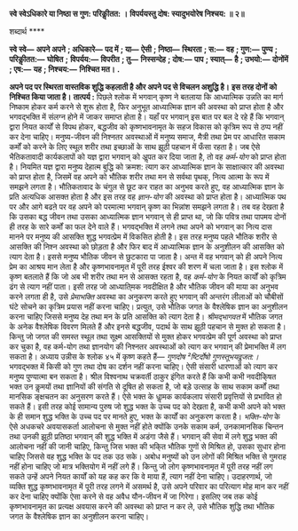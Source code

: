 **स्वे स्वेऽधिकारे या निष्ठा स गुण: परिकीॢतत: ।** **विपर्ययस्तु दोष: स्यादुभयोरेष निश्चय: ॥ २॥** 

शब्दार्थ **** 

**स्वे स्वे—** **अपने अपने** **; अधिकारे—** **पद में** **; या—** **ऐसी** **; निष्ठा—** **स्थिरता** **; स:—** **वह** **; गुण:—** **पुण्य** **; परिकीॢतत:—** **घोषित** **;** **विपर्यय:—** **विपरीत** **; तु—** **निस्सन्देह** **; दोष:—** **पाप** **; स्यात्—** **है** **; उभयो:—** **दोनोंमें** **; एष:—** **यह** **; निश्चय:—** **निश्चित मत।** **.** 

**अपने पद पर स्थिरता वास्तविक शुद्धि कहलाती है और अपने पद से विचलन अशुद्धि है।** **इस तरह दोनों को निश्चित किया जाता है।** **तात्पर्य :** पिछले श्लोक में भगवान् कृष्ण ने बतलाया कि आध्यात्मिक उन्नति का मार्ग निष्काम होकर कर्म करने से शुरू होता है, फिर अनुभूत आध्यात्मिक ज्ञान की अवस्था को प्राप्त होता है और भगवद्भक्ति में संलग्न होने में जाकर समाप्त होता है। यहाँ पर भगवान् इस बात पर बल दे रहे हैं कि भगवान् द्वारा नियत कार्यों से विपथ होकर, बद्धजीव को कृष्णभावनामृत के सहज विकास को कृत्रिम रूप से ठप्प नहीं कर देना चाहिए। मनुष्य-जीवन की निश्नतर अवस्थाओं में मनुष्य समाज, मैत्री तथा प्रेम पर आधारित सकाम कर्मों को करने के लिए स्थूल शरीर तथा इच्छाओं के साथ झूठी पहचान में फँसा रहता है। जब ऐसे भैतिकतावादी कार्यकलापों को यज्ञ द्वारा भगवान् को अॢपत कर दिया जाता है, तो वह *कर्म-योग* को प्राप्त होता है। नियमित यज्ञ द्वारा मनुष्य देहात्म बुद्धि को क्रमश: त्याग कर आध्यात्मिक ज्ञान के साक्षात्कार की अवस्था को प्राप्त होता है, जिसमें वह अपने को भौतिक शरीर तथा मन से सर्वथा पृथक्, नित्य आत्मा के रूप में समझने लगता है। भौतिकतावाद के चंगुल से छूट कर राहत का अनुभव करते हुए, वह आध्यात्मिक ज्ञान के प्रति अत्यधिक आसक्त होता है और इस तरह वह *ज्ञान-योग* की अवस्था को प्राप्त होता है। आध्यात्मिक पथ पर और आगे बढऩे पर वह अपने को परमात्मा भगवान् कृष्ण का भिन्नांश समझने लगता है। तब वह देखता है कि उसका बद्ध जीवन तथा उसका आध्यात्मिक ज्ञान भगवान् से ही प्राप्त था, जो कि पवित्र तथा पापमय दोनों ही तरह के सारे कर्मों का फल देने वाले हैं। भगवद्भक्ति में लगने तथा अपने को भगवान् का नित्य दास मानने पर मनुष्य की आसक्ति शुद्ध भगवत्प्रेम में विकसित होती है। इस तरह मनुष्य पहले भौतिक शरीर से आसक्ति की निश्न अवस्था को छोड़ता है और फिर बाद में आध्यात्मिक ज्ञान के अनुशीलन की आसक्ति को त्याग देता है। इससे मनुष्य भौतिक जीवन से छुटकारा पा जाता है। अन्त में वह भगवान् को ही अपने नित्य प्रेम का आश्रय मान लेता है और कृष्णभावनामृत में पूरी तरह ईश्वर की शरण में चला जाता है। इस श्लोक में कृष्ण बतलाते हैं कि जो अब भी शरीर तथा मन से आसक्त रहता है, वह *कर्म-योग*  के नियत कार्यों को कृत्रिम ढंग से त्याग नहीं पाता। इसी तरह जो आध्याति्मक नवदीक्षित है और भौतिक जीवन की माया का अनुभव करने लगता ही है, उसे *प्रेमाभक्ति* अवस्था का अनुकरण करते हुए भगवान् की अन्तरंग लीलाओं को चौबीसों घंटे सोचने का कृत्रिम प्रयास नहीं करना चाहिए। प्रत्युत, उसे भौतिक जगत के वैश्लेषिक ज्ञान का अनुशीलन करना चाहिए जिससे मनुष्य देह तथा मन के प्रति आसक्ति को त्याग देता है। *श्रीमद्भागवत* में भौतिक जगत के अनेक वैश्लेषिक विवरण मिलते हैं और इनसे बद्धजीव, पदार्थ के साथ झूठी पहचान से मुक्त हो सकता है। किन्तु जो जगत की समस्त स्थूल तथा सूक्ष्म आसक्तियों से मुक्त होकर भगवत्प्रेम की पूर्ण अवस्था को प्राप्त कर चुका है, वह कर्म-योग तथा ज्ञानयोग की निश्नतर अवस्थाओं को त्याग कर भगवान् की प्रेमाभक्ति में लग सकता है। अध्याय उन्नीस के श्लोक ४५ में कृष्ण कहते हैं— *गुणदोष ²ष्टिर्दोषो गुणस्तूभयवॢजत:।* भगवद्भक्त में किसी को गुण तथा दोष का दर्शन नहीं करना चाहिए। ऐसी संसारी धारणाओं को त्याग कर मनुष्य पुण्यात्मा बन सकता है। श्रील विश्वनाथ चक्रवर्ती ठाकुर इंगित करते हैं कि कभी कभी नवदीकि्षत भक्त उन कॢमयों तथा ज्ञानियों की संगति से दूषित हो सकता है, जो बड़े उत्साह के साथ सकाम कर्मों तथा मानसिक ङ्क्षचतन का अनुसरण करते हैं। ऐसे भक्त के धाॢमक कार्यकलाप संसारी प्रवृत्तियों से प्रभावित हो सकते हैं। इसी तरह कोई सामान्य पुरुष जो शुद्ध भक्त के उच्च पद को देखता है, कभी कभी अपने को भक्त के ही समान शुद्ध भक्ति के उच्च पद पर मानते हुए, भक्त के कार्यों का अनुकरण करता है। *भक्ति-योग* के ऐसे अधकचरे अवयासकर्ता आलोचना से मुक्त नहीं होते क्योंकि उनके सकाम कर्म, उनकामानसिक चिन्तन तथा उनकी झूठी प्रतिष्ठा भगवान् की शुद्ध भक्ति में अडंगा जैसे हैं। भगवान् की सेवा में लगे शुद्ध भक्त की आलोचना नहीं की जानी चाहिए, किन्तु जिस भक्त की भकि्त भौतिक गुणों से मिश्रित हो, उसका सुधार होना चाहिए जिससे वह शुद्ध भक्ति के पद तक उठ सके। अबोध मनुष्यों को उन लोगों की मिश्रित भक्ति से गुमराह नहीं होना चाहिए जो मात्र भक्तियोग में नहीं लगे हैं। किन्तु जो लोग कृष्णभावनामृत में पूरी तरह नहीं लग सकते उन्हें अपने नियत कार्यों को यह कह कर कि वे माया हैं, त्याग नहीं देना चाहिए। उदाहरणार्थ, जो व्यक्ति शुद्ध कृष्णभावनामृत में पूरी तरह लगने में असमर्थ है, उसे अपने परिवार का परित्याग मोह मान कर नहीं कर देना चाहिए क्योंकि ऐसा करने से वह अवैध यौन-जीवन में जा गिरेगा। इसलिए जब तक कोई कृष्णभावनामृत का प्रत्यक्ष अवयास करने की अवस्था को प्राप्त न कर ले, उसे भौतिक शुद्धि तथा भौतिक जगत के वैश्लेषिक ज्ञान का अनुशीलन करना चाहिए।  